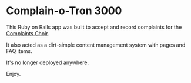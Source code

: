 # Complain-o-Tron 3000

This Ruby on Rails app was built to accept and record complaints for the [Complaints Choir](http://www.complaintschoir.org/).

It also acted as a dirt-simple content management system with pages and FAQ items.

It's no longer deployed anywhere.

Enjoy.
